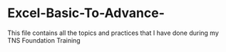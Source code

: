 # Excel-Basic-To-Advance-
This file contains all the topics and practices that I have done during my TNS Foundation Training
